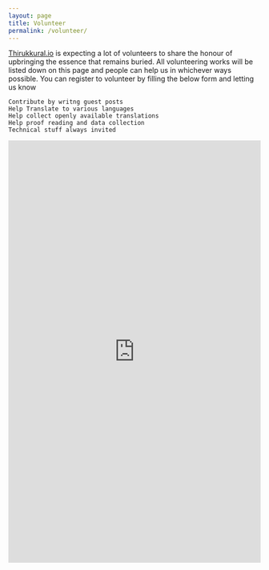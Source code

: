 ```yaml
---
layout: page
title: Volunteer
permalink: /volunteer/
---
```


[Thirukkural.io](https:thirukkural.io) is expecting a lot of volunteers to share the honour of upbringing the essence that remains buried.
All volunteering works will be listed down on this page and people can help us in whichever ways possible.
You can register to volunteer by filling the below form and letting us know


    Contribute by writng guest posts
    Help Translate to various languages
    Help collect openly available translations
    Help proof reading and data collection
    Technical stuff always invited

<iframe src="https://docs.google.com/forms/d/e/1FAIpQLSdqPbw_X7Giy6agvJh-dt0QAz54Zxp7G2l-Zcx1LzlCKZFQQQ/viewform?embedded=true" width="100%" height="844" frameborder="0" marginheight="0" marginwidth="0">Loading…</iframe>
